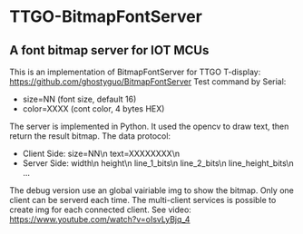 # TTGO-BitmapFontServer
## A font bitmap server for IOT MCUs
This is an implementation of BitmapFontServer for TTGO T-display: https://github.com/ghostyguo/BitmapFontServer
Test command by Serial:
- size=NN (font size, default 16)
- color=XXXX (cont color, 4 bytes HEX)

The server is implemented in Python. It used the opencv to draw text, then return the result bitmap. The data protocol:
- Client Side: 
size=NN\n
text=XXXXXXXX\n
- Server Side: 
width\n
height\n
line_1_bits\n
line_2_bits\n
line_height_bits\n
...

The debug version use an global vairiable img to show the bitmap. Only one client can be serverd each time. The multi-client services is possible to create img for each connected client.
See video: https://www.youtube.com/watch?v=oIsvLyBjq_4